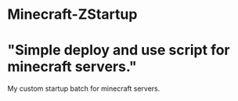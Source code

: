 # Minecraft-ZStartup
# "Simple deploy and use script for minecraft servers."
My custom startup batch for minecraft servers.
